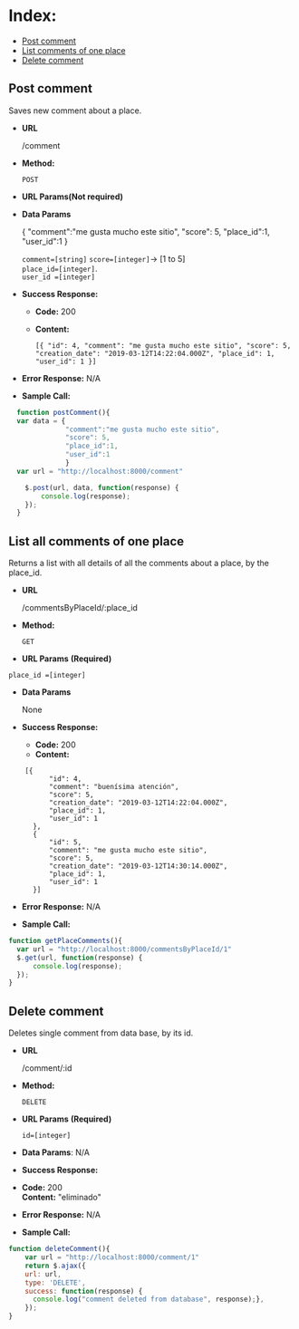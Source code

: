 **Index:**
===
  * <a href="https://github.com/constanza101/friendly-pets-api/blob/master/docs/api-place.md#post-comment">Post comment</a>
  * <a href="https://github.com/constanza101/friendly-pets-api/blob/master/docs/api-place.md#list-all-comments-of-one-place">List comments of one place</a>
  * <a href="https://github.com/constanza101/friendly-pets-api/blob/master/docs/api-place.md#delete-comment">Delete comment</a>

**Post comment**
----
Saves new comment about a place.

* **URL**

  /comment

* **Method:**

  `POST`

*  **URL Params(Not required)**


* **Data Params**

    {
    "comment":"me gusta mucho este sitio",
    "score": 5,
    "place_id":1,
    "user_id":1
    }

    `comment=[string]`
    `score=[integer]`-> [1 to 5]<br>
    `place_id=[integer]`.<br>
    `user_id =[integer]`<br>

* **Success Response:**

  * **Code:** 200 <br />
  * **Content:**

    `[{
      "id": 4,
      "comment": "me gusta mucho este sitio",
      "score": 5,
      "creation_date": "2019-03-12T14:22:04.000Z",
      "place_id": 1,
      "user_id": 1
    }]`

* **Error Response:** N/A


* **Sample Call:**

```javascript
  function postComment(){
  var data = {
              "comment":"me gusta mucho este sitio",
              "score": 5,
              "place_id":1,
              "user_id":1
              }
  var url = "http://localhost:8000/comment"

    $.post(url, data, function(response) {
        console.log(response);
    });
  }
```

**List all comments of one place**
----
Returns a list with all details of all the comments about a place, by the place_id.

* **URL**

  /commentsByPlaceId/:place_id

* **Method:**

  `GET`

*  **URL Params** **(Required)**

  `place_id =[integer]`

* **Data Params**

  None

* **Success Response:**

  * **Code:** 200 <br />
  * **Content:**

```
    [{
          "id": 4,
          "comment": "buenísima atención",
          "score": 5,
          "creation_date": "2019-03-12T14:22:04.000Z",
          "place_id": 1,
          "user_id": 1
      },
      {
          "id": 5,
          "comment": "me gusta mucho este sitio",
          "score": 5,
          "creation_date": "2019-03-12T14:30:14.000Z",
          "place_id": 1,
          "user_id": 1
      }]
```

* **Error Response:** N/A


* **Sample Call:**

```javascript
function getPlaceComments(){
  var url = "http://localhost:8000/commentsByPlaceId/1"
  $.get(url, function(response) {
      console.log(response);
  });
}
```


**Delete comment**
----
Deletes single comment from data base, by its id.

* **URL**

  /comment/:id

* **Method:**

  `DELETE`

* **URL Params** **(Required)**

  `id=[integer]`

* **Data Params**: N/A

* **Success Response:**

* **Code:** 200 <br/>
  **Content:** "eliminado"

* **Error Response:** N/A


* **Sample Call:**

```javascript
function deleteComment(){
    var url = "http://localhost:8000/comment/1"
    return $.ajax({
    url: url,
    type: 'DELETE',
    success: function(response) {
      console.log("comment deleted from database", response);},
    });
}
```
